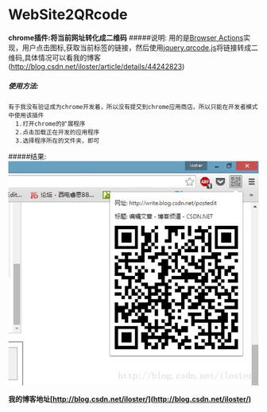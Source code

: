 
# WebSite2QRcode
**chrome插件:将当前网址转化成二维码**
#####说明:
  用的是[Browser Actions](http://open.se.360.cn/open/extension_dev/browseraction.html)实现，用户点击图标,获取当前标签的链接，然后使用[jquery.qrcode.js](https://github.com/jeromeetienne/jquery-qrcode)将链接转成二维码,具体情况可以看我的博客(http://blog.csdn.net/iloster/article/details/44242823)
##### 使用方法:
```
有于我没有验证成为chrome开发着，所以没有提交到chrome应用商店，所以只能在开发者模式中使用该插件
  1.打开chrome的扩展程序
  2.点击加载正在开发的应用程序
  3.选择程序所在的文件夹，即可
```
#####结果:
![结果](https://github.com/iloster/WebSite2QRcode/blob/master/example.jpg)

**我的博客地址[http://blog.csdn.net/iloster/](http://blog.csdn.net/iloster/)**
